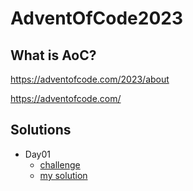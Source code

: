 # AdventOfCode2023

## What is AoC?
https://adventofcode.com/2023/about

https://adventofcode.com/

## Solutions
* Day01
  * [challenge](https://adventofcode.com/2023/day/1)
  * [my solution](https://github.com/fszymaniak/AdventOfCode2023/tree/main/Day01)

